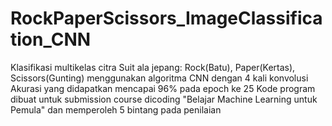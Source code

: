 # RockPaperScissors_ImageClassification_CNN

Klasifikasi multikelas citra Suit ala jepang: Rock(Batu), Paper(Kertas), Scissors(Gunting) menggunakan algoritma CNN dengan 4 kali konvolusi
Akurasi yang didapatkan mencapai 96% pada epoch ke 25
Kode program dibuat untuk submission course dicoding "Belajar Machine Learning untuk Pemula" dan memperoleh 5 bintang pada penilaian
